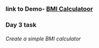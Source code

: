  ### link to Demo- [BMI Calculatoor](https://abiola-farounbi.github.io/ecx-30days-of-code/day3/)

### Day 3 task
###### Create a simple BMI calculator
